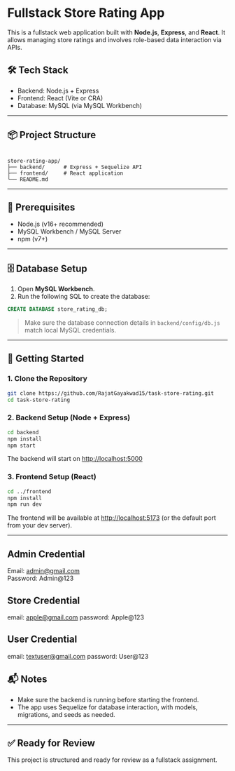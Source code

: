 # Fullstack Store Rating App

This is a fullstack web application built with **Node.js**, **Express**, and **React**. It allows managing store ratings and involves role-based data interaction via APIs.

## 🛠️ Tech Stack

- Backend: Node.js + Express
- Frontend: React (Vite or CRA)
- Database: MySQL (via MySQL Workbench)

---

## 📦 Project Structure

```

store-rating-app/
├── backend/      # Express + Sequelize API
├── frontend/     # React application
└── README.md

```

---

## 🔧 Prerequisites

- Node.js (v16+ recommended)
- MySQL Workbench / MySQL Server
- npm (v7+)

---

## 🗄️ Database Setup

1. Open **MySQL Workbench**.
2. Run the following SQL to create the database:

```sql
CREATE DATABASE store_rating_db;
```

> Make sure the database connection details in `backend/config/db.js` match local MySQL credentials.

---

## 🚀 Getting Started

### 1. Clone the Repository

```bash
git clone https://github.com/RajatGayakwad15/task-store-rating.git
cd task-store-rating
```

### 2. Backend Setup (Node + Express)

```bash
cd backend
npm install
npm start
```

The backend will start on [http://localhost:5000](http://localhost:5000)

### 3. Frontend Setup (React)

```bash
cd ../frontend
npm install
npm run dev
```

The frontend will be available at [http://localhost:5173](http://localhost:5173) (or the default port from your dev server).

---

## Admin Credential

Email: admin@gmail.com  
Password: Admin@123

## Store Credential

email: apple@gmail.com
password: Apple@123

## User Credential

email: textuser@gmail.com
password: User@123
   

## 📬 Notes

- Make sure the backend is running before starting the frontend.
- The app uses Sequelize for database interaction, with models, migrations, and seeds as needed.

---

## ✅ Ready for Review

This project is structured and ready for review as a fullstack assignment.
